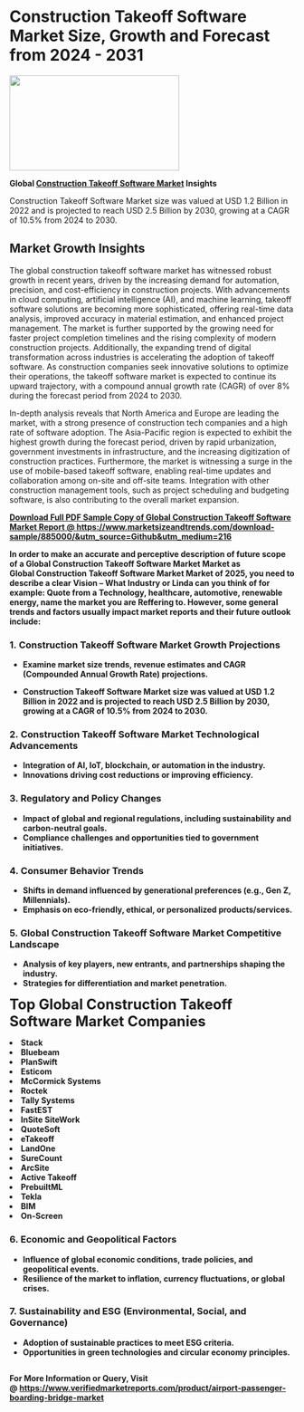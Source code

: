 <H1>Construction Takeoff Software Market Size, Growth and Forecast from 2024 - 2031</H1><img class="aligncenter size-medium wp-image-584254" src="https://thirdeyenews.in/wp-content/uploads/2024/09/Global-Market-Research-300x168.jpeg" alt="" width="300" height="168" /><p><strong>Global&nbsp;<a href="https://www.marketsizeandtrends.com/download-sample/885000/&amp;utm_source=Github&utm_medium=216">Construction Takeoff Software Market</a> Insights</strong></p><p>Construction Takeoff Software Market size was valued at USD 1.2 Billion in 2022 and is projected to reach USD 2.5 Billion by 2030, growing at a CAGR of 10.5% from 2024 to 2030.</p><p><h2>Market Growth Insights</h2> <p>The global construction takeoff software market has witnessed robust growth in recent years, driven by the increasing demand for automation, precision, and cost-efficiency in construction projects. With advancements in cloud computing, artificial intelligence (AI), and machine learning, takeoff software solutions are becoming more sophisticated, offering real-time data analysis, improved accuracy in material estimation, and enhanced project management. The market is further supported by the growing need for faster project completion timelines and the rising complexity of modern construction projects. Additionally, the expanding trend of digital transformation across industries is accelerating the adoption of takeoff software. As construction companies seek innovative solutions to optimize their operations, the takeoff software market is expected to continue its upward trajectory, with a compound annual growth rate (CAGR) of over 8% during the forecast period from 2024 to 2030.</p> <p><strong><a href="#"></a></strong></p> <p>In-depth analysis reveals that North America and Europe are leading the market, with a strong presence of construction tech companies and a high rate of software adoption. The Asia-Pacific region is expected to exhibit the highest growth during the forecast period, driven by rapid urbanization, government investments in infrastructure, and the increasing digitization of construction practices. Furthermore, the market is witnessing a surge in the use of mobile-based takeoff software, enabling real-time updates and collaboration among on-site and off-site teams. Integration with other construction management tools, such as project scheduling and budgeting software, is also contributing to the overall market expansion.</p> <p><strong><a href="#"></p><p><span class=""><strong>Download Full PDF Sample Copy of Global Construction Takeoff Software Market Report</strong> @ <a href="https://www.marketsizeandtrends.com/download-sample/885000/&amp;utm_source=Github&utm_medium=216" target="_blank">https://www.marketsizeandtrends.com/download-sample/885000/&amp;utm_source=Github&utm_medium=216</a></span></p><p>In order to make an accurate and perceptive description of future scope of a Global&nbsp;Construction Takeoff Software Market Market as Global&nbsp;Construction Takeoff Software Market Market of 2025, you need to describe a clear Vision &ndash; What Industry or Linda can you think of for example: Quote from a Technology, healthcare, automotive, renewable energy, name the market you are Reffering to. However, some general trends and factors usually impact market reports and their future outlook include:</p><h3>1.&nbsp;<strong>Construction Takeoff Software Market Growth Projections</strong></h3><ul><li>Examine market size trends, revenue estimates and CAGR (Compounded Annual Growth Rate) projections.</li><li><p>Construction Takeoff Software Market size was valued at USD 1.2 Billion in 2022 and is projected to reach USD 2.5 Billion by 2030, growing at a CAGR of 10.5% from 2024 to 2030.</p></li></ul><h3>2.&nbsp;<strong>Construction Takeoff Software Market Technological Advancements</strong></h3><ul><li>Integration of AI, IoT, blockchain, or automation in the industry.</li><li>Innovations driving cost reductions or improving efficiency.</li></ul><h3>3.&nbsp;<strong>Regulatory and Policy Changes</strong></h3><ul><li>Impact of global and regional regulations, including sustainability and carbon-neutral goals.</li><li>Compliance challenges and opportunities tied to government initiatives.</li></ul><h3>4.&nbsp;<strong>Consumer Behavior Trends</strong></h3><ul><li>Shifts in demand influenced by generational preferences (e.g., Gen Z, Millennials).</li><li>Emphasis on eco-friendly, ethical, or personalized products/services.</li></ul><h3>5.&nbsp;<strong>Global Construction Takeoff Software Market Competitive Landscape</strong></h3><ul><li>Analysis of key players, new entrants, and partnerships shaping the industry.</li><li>Strategies for differentiation and market penetration.</li></ul><p data-pm-slice="1 1 []"><span style="color: inherit; font-family: inherit; font-size: 25px;">Top Global Construction Takeoff Software Market Companies</span></p><div class="" data-test-id=""><p><li>Stack</li><li> Bluebeam</li><li> PlanSwift</li><li> Esticom</li><li> McCormick Systems</li><li> Roctek</li><li> Tally Systems</li><li> FastEST</li><li> InSite SiteWork</li><li> QuoteSoft</li><li> eTakeoff</li><li> LandOne</li><li> SureCount</li><li> ArcSite</li><li> Active Takeoff</li><li> PrebuiltML</li><li> Tekla</li><li> BIM</li><li> On-Screen</li></p></div><h3>6.&nbsp;<strong>Economic and Geopolitical Factors</strong></h3><ul><li>Influence of global economic conditions, trade policies, and geopolitical events.</li><li>Resilience of the market to inflation, currency fluctuations, or global crises.</li></ul><h3>7.&nbsp;<strong>Sustainability and ESG (Environmental, Social, and Governance)</strong></h3><ul><li>Adoption of sustainable practices to meet ESG criteria.</li><li>Opportunities in green technologies and circular economy principles.</li></ul><h2><strong style="font-size: 14px;">For More Information or Query, Visit @&nbsp;</strong><a style="background-color: #ffffff; font-size: 14px;" href="https://www.marketsizeandtrends.com/report/construction-takeoff-software-market/" target="_blank">https://www.verifiedmarketreports.com/product/airport-passenger-boarding-bridge-market</a></h2>
